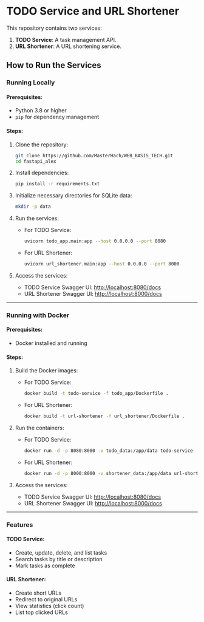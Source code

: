 # TODO Service and URL Shortener

This repository contains two services:
1. **TODO Service**: A task management API.
2. **URL Shortener**: A URL shortening service.

## How to Run the Services

### Running Locally

#### Prerequisites:
- Python 3.8 or higher
- `pip` for dependency management

#### Steps:
1. Clone the repository:
   ```bash
   git clone https://github.com/MasterHach/WEB_BASIS_TECH.git
   cd fastapi_alex
   ```

2. Install dependencies:
   ```bash
   pip install -r requirements.txt
   ```

3. Initialize necessary directories for SQLite data:
   ```bash
   mkdir -p data
   ```

4. Run the services:
   - For TODO Service:
     ```bash
     uvicorn todo_app.main:app --host 0.0.0.0 --port 8080
     ```
   - For URL Shortener:
     ```bash
     uvicorn url_shortener.main:app --host 0.0.0.0 --port 8000
     ```

5. Access the services:
   - TODO Service Swagger UI: [http://localhost:8080/docs](http://localhost:8080/docs)
   - URL Shortener Swagger UI: [http://localhost:8000/docs](http://localhost:8000/docs)

---

### Running with Docker

#### Prerequisites:
- Docker installed and running

#### Steps:
1. Build the Docker images:
   - For TODO Service:
     ```bash
     docker build -t todo-service -f todo_app/Dockerfile .
     ```
   - For URL Shortener:
     ```bash
     docker build -t url-shortener -f url_shortener/Dockerfile .
     ```

2. Run the containers:
   - For TODO Service:
     ```bash
     docker run -d -p 8080:8080 -v todo_data:/app/data todo-service
     ```
   - For URL Shortener:
     ```bash
     docker run -d -p 8000:8000 -v shortener_data:/app/data url-shortener
     ```

3. Access the services:
   - TODO Service Swagger UI: [http://localhost:8080/docs](http://localhost:8080/docs)
   - URL Shortener Swagger UI: [http://localhost:8000/docs](http://localhost:8000/docs)

---

### Features

#### TODO Service:
- Create, update, delete, and list tasks
- Search tasks by title or description
- Mark tasks as complete

#### URL Shortener:
- Create short URLs
- Redirect to original URLs
- View statistics (click count)
- List top clicked URLs